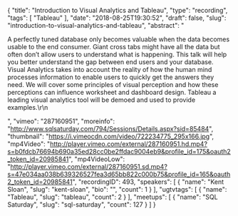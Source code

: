 {
  "title": "Introduction to Visual Analytics and Tableau",
  "type": "recording",
  "tags": [
    "Tableau"
  ],
  "date": "2018-08-25T19:30:52",
  "draft": false,
  "slug": "introduction-to-visual-analytics-and-tableau",
  "abstract": "<p>A perfectly tuned database only becomes valuable when the data becomes usable to the end consumer. Giant cross tabs might have all the data but often don’t allow users to understand what is happening. This talk will help you better understand the gap between end users and your database. Visual Analytics takes into account the reality of how the human mind processes information to enable users to quickly get the answers they need. We will cover some principles of visual perception and how these perceptions can influence worksheet and dashboard design. Tableau a leading visual analytics tool will be demoed and used to provide examples.\r\n</p>",
  "vimeo": "287160951",
  "moreinfo": "http://www.sqlsaturday.com/794/Sessions/Details.aspx?sid=85484",
  "thumbnail": "https://i.vimeocdn.com/video/722234775_295x166.jpg",
  "mp4Video": "http://player.vimeo.com/external/287160951.hd.mp4?s=b0fdcb76694b690a35ed28cc0be2ffdac9004eb9&profile_id=175&oauth2_token_id=20985841",
  "mp4VideoLow": "http://player.vimeo.com/external/287160951.sd.mp4?s=47e034aa038b639326527fea3d65bb822c000b75&profile_id=165&oauth2_token_id=20985841",
  "recordingID": 493,
  "speakers": [
    {
      "name": "Kent Sloan",
      "slug": "kent-sloan",
      "bio": "",
      "count": 1
    }
  ],
  "ugtvtags": [
    {
      "name": "Tableau",
      "slug": "tableau",
      "count": 2
    }
  ],
  "meetups": [
    {
      "name": "SQL Saturday",
      "slug": "sql-saturday",
      "count": 127
    }
  ]
}